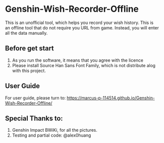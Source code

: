 # Genshin-Wish-Recorder-Offline
This is an unofficial tool, which helps you record your wish history. This is an offline tool that do not require you URL from game. Instead, you will enter all the data manually.

## Before get start
1. As you run the software, it means that you agree with the licence
2. Please install Source Han Sans Font Family, which is not distribute alog with this project.

## User Guide
For user guide, please turn to: https://marcus-p-114514.github.io/Genshin-Wish-Recorder-Offline/

## Special Thanks to: 
1. Genshin Impact BWiKi, for all the pictures.
2. Testing and partial code: @alex0huang
